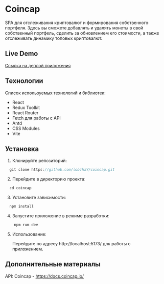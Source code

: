 # Coincap

SPA для отслеживания криптовалют и формирования собственного портфеля.
Здесь вы сможете добавлять и удалять монеты в свой собственный портфель, сделить за обновлением его стоимости, а также отслеживать динамику топовых криптовалют.

## Live Demo

[Ссылка на деплой приложения]()

## Технологии

Список используемых технологий и библиотек:

- React
- Redux Toolkit
- React Router
- Fetch для работы с API
- Antd
- CSS Modules
- Vite

## Установка

1. Клонируйте репозиторий:
  ```js
    git clone https://github.com/lobzhaY/coincap.git
  ```
2. Перейдите в директорию проекта:
  ```js
    cd coincap
  ```
3. Установите зависимости:
  ```js
    npm install
  ```
4. Запустите приложение в режиме разработки:
 ```js
     npm run dev
   ```
5. Использование:

   Перейдите по адресу http://localhost:5173/ для работы с приложением.


##  Дополнительные материалы

API: Coincap - https://docs.coincap.io/
